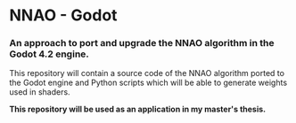# NNAO - Godot
### An approach to port and upgrade the NNAO algorithm in the Godot 4.2 engine.

This repository will contain a source code of the NNAO algorithm ported to the Godot engine and Python scripts which will be able to
generate weights used in shaders.

__This repository will be used as an application in my master's thesis.__